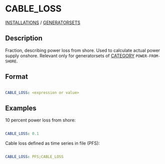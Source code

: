 # CABLE_LOSS

[INSTALLATIONS](/about/references/keywords/INSTALLATIONS.md) /
[GENERATORSETS](/about/references/keywords/GENERATORSETS.md)

## Description

Fraction, describing power loss from shore. Used to calculate actual power supply onshore. Relevant only for generatorsets of [CATEGORY](/about/references/keywords/CATEGORY.md) `POWER-FROM-SHORE`.

## Format

~~~~~~~~yaml

CABLE_LOSS: <expression or value>
~~~~~~~~

## Examples
10 percent power loss from shore:
~~~~~~~~yaml

CABLE_LOSS: 0.1
~~~~~~~~

Cable loss defined as time series in file (PFS):
~~~~~~~~yaml

CABLE_LOSS: PFS;CABLE_LOSS
~~~~~~~~